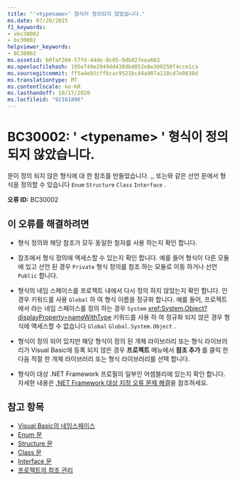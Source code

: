 ```yaml
---
title: "'<typename>' 형식이 정의되지 않았습니다."
ms.date: 07/20/2015
f1_keywords:
- vbc30002
- bc30002
helpviewer_keywords:
- BC30002
ms.assetid: b0faf204-57fd-44de-8c05-9db027eea663
ms.openlocfilehash: 195e749e29494d438dbd052e8e308250f4cce1ca
ms.sourcegitcommit: ff5a4eb5cffbcac9521bc44a907a118cd7e8638d
ms.translationtype: MT
ms.contentlocale: ko-KR
ms.lasthandoff: 10/17/2020
ms.locfileid: "92161896"
---
```

# <a name="bc30002-type-typename-is-not-defined"></a>BC30002: ' \<typename> ' 형식이 정의 되지 않았습니다.

문이 정의 되지 않은 형식에 대 한 참조를 만들었습니다. ,, 또는와 같은 선언 문에서 형식을 정의할 수 있습니다 `Enum` `Structure` `Class` `Interface` .

 **오류 ID:** BC30002

## <a name="to-correct-this-error"></a>이 오류를 해결하려면

- 형식 정의와 해당 참조가 모두 동일한 철자를 사용 하는지 확인 합니다.

- 참조에서 형식 정의에 액세스할 수 있는지 확인 합니다. 예를 들어 형식이 다른 모듈에 있고 선언 된 경우 `Private` 형식 정의를 참조 하는 모듈로 이동 하거나 선언 `Public` 합니다.

- 형식의 네임 스페이스를 프로젝트 내에서 다시 정의 하지 않았는지 확인 합니다. 인 경우 키워드를 사용 `Global` 하 여 형식 이름을 정규화 합니다. 예를 들어, 프로젝트에서 라는 네임 스페이스를 정의 하는 경우 `System` <xref:System.Object?displayProperty=nameWithType> 키워드를 사용 하 여 정규화 되지 않은 경우 형식에 액세스할 수 없습니다 `Global` `Global.System.Object` .

- 형식이 정의 되어 있지만 해당 형식이 정의 된 개체 라이브러리 또는 형식 라이브러리가 Visual Basic에 등록 되지 않은 경우 **프로젝트** 메뉴에서 **참조 추가** 를 클릭 한 다음 적절 한 개체 라이브러리 또는 형식 라이브러리를 선택 합니다.

- 형식이 대상 .NET Framework 프로필의 일부인 어셈블리에 있는지 확인 합니다. 자세한 내용은 [.NET Framework 대상 지정 오류 문제 해결](/visualstudio/msbuild/troubleshooting-dotnet-framework-targeting-errors)을 참조하세요.

## <a name="see-also"></a>참고 항목

- [Visual Basic의 네임스페이스](../../programming-guide/program-structure/namespaces.md)
- [Enum 문](../statements/enum-statement.md)
- [Structure 문](../statements/structure-statement.md)
- [Class 문](../statements/class-statement.md)
- [Interface 문](../statements/interface-statement.md)
- [프로젝트의 참조 관리](/visualstudio/ide/managing-references-in-a-project)
